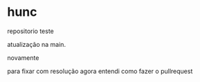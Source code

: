 # hunc
repositorio teste

atualização na main.

novamente

 para fixar com resolução
 agora entendi como fazer o pullrequest